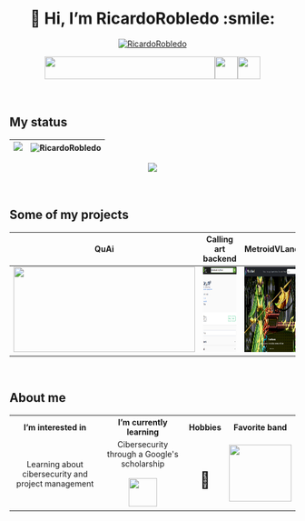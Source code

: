 <h1 align="center">
    👋 Hi, I’m RicardoRobledo :smile:
</h1>
    
<p align="center"><a href="https://github.com/ryo-ma/github-profile-trophy"><img src="https://github-profile-trophy.vercel.app/?username=RicardoRobledo&theme=discord&column=-1" alt="RicardoRobledo" /></a><p>

<p align="center">
<image src="https://skillicons.dev/icons?i=python,django,fastapi,express,react,linux,git&perline=16&theme=dark" width="300px" height="40px"><image src="https://user-images.githubusercontent.com/25181517/186711335-a3729606-5a78-4496-9a36-06efcc74f800.png" width="40px" height="40px"><image src="https://user-images.githubusercontent.com/25181517/192109061-e138ca71-337c-4019-8d42-4792fdaa7128.png" width="40px" height="40px">
</p>


<br>
    

## My status
    
| <img src="https://github-readme-stats.vercel.app/api?username=RicardoRobledo&show_icons=true&theme=radical" width="450"> | <img align="center" src="https://github-readme-streak-stats.herokuapp.com/?user=RicardoRobledo&show_icons=true&theme=radical" alt="RicardoRobledo" width="450"/> |
| ------------- | ------------- |
<p align="center"><img src="https://github-readme-stats.vercel.app/api/top-langs/?username=RicardoRobledo&show_icons=true&theme=radical&layout=compact"></p>

    
<br>
    

## Some of my projects

| QuAi | Calling art backend | MetroidVLand |
|---|---|---|
| <a href="https://github.com/RicardoRobledo/SocialNetworkTest" target="_blank"> <img src="https://github.com/RicardoRobledo/SocialNetworkTest/blob/main/img.jpeg" width="320" height="150"/></a> |  <a href="https://github.com/RicardoRobledo/calling-art-backend" target="_blank"> <img src="https://github.com/RicardoRobledo/calling-art-backend/blob/main/img1.png" width="320" height="150"/></a> | <a href="https://github.com/RicardoRobledo/MetroidVLand_Bootstrap" target="_blank"> <img src="https://github.com/RicardoRobledo/MetroidVLand_Bootstrap/blob/main/1.jpg" width="320" height="150"/></a>  |

    

<br>
    
    
## About me

<table>
  <tr>
    <th align="center">I’m interested in</th>
    <th align="center">I’m currently learning</th>
    <th align="center">Hobbies</th>
    <th align="center">Favorite band</th>
  </tr>
  <tr>
    <td align="center">Learning about cibersecurity and project management</td>
    <td align="center">Cibersecurity through a Google's scholarship<br><br><img src="https://pbs.twimg.com/profile_images/988272404915875840/lE7ZkrO-_400x400.jpg" width="50px" height="50px"></td>
    <td align="center"><h1>🎸</h1></td>
    <td align="center"><image src="https://images.fineartamerica.com/images/artworkimages/medium/2/mana-band-logo-odani-sacuna-transparent.png" height="100px" width="110px"></td>
  </tr>
</table>

<!---
RicardoRobledo/RicardoRobledo is a ✨ special ✨ repository because its `README.md` (this file) appears on your GitHub profile.
You can click the Preview link to take a look at your changes.
--->
